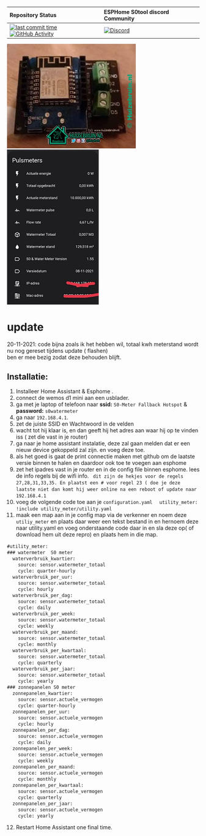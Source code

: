 | Repository Status | ESPHome S0tool discord Community |
| :--- | :--- |
| [![last commit time][github-last-commit]][github-master] [![GitHub Activity][commits-shield]][commits] | [![Discord][discord-shield]][discord]  | 


![S0tool-print](./s0tool-huizebruin.jpg) 
![dashboard](./s0tool-dashboard.jpg)
<br>
# update <br>
 20-11-2021:  code bijna zoals ik het hebben wil, totaal kwh meterstand wordt nu nog gereset tijdens update ( flashen) <br> ben er mee bezig zodat deze behouden blijft.

## Installatie: 
1. Installeer Home Assistant & Esphome .
2. connect de wemos d1 mini aan een usblader.
3. ga met je laptop of telefoon naar     <b>ssid:</b> ```S0-Meter Fallback Hotspot``` &   <b> password:</b> ```s0watermeter```
4. ga naar ```192.168.4.1```.
5. zet de juiste SSID en Wachtwoord in de velden
6. wacht tot hij klaar is, en dan geeft hij het adres aan waar hij op te vinden iss ( zet die vast in je router)
7. ga naar je home assistant instalatie, deze zal gaan melden dat er een nieuw device gekoppeld zal zijn. en voeg deze toe.
8. als het goed is gaat de print connectie maken met github om de laatste versie binnen te halen en daardoor ook toe te voegen aan esphome
9. zet het ipadres vast in je router en in de config file binnen esphome. lees de info regels bij de wifi info.
```  dit zijn de hekjes voor de regels 27,28,31,33,35. En plaatst een # voor regel 23 ( doe je deze laatste niet dan komt hij weer online na een reboot of update naar 192.168.4.1 ```
10. voeg de volgende code toe aan je ``` configuration.yaml   ```  ``` utility_meter: !include utility_meter/utility.yaml ```
11. maak een map aan in je config map via de verkenner en noem deze ``` utiliy_meter ``` en plaats daar weer een tekst bestand in en hernoem deze naar utility.yaml en voeg onderstaande code daar in en sla deze op( of download hem uit deze repro) en plaats hem in die map.

```
#utility_meter:
### watermeter  S0 meter
  waterverbruik_kwartier:
    source: sensor.watermeter_totaal
    cycle: quarter-hourly
  waterverbruik_per_uur:
    source: sensor.watermeter_totaal
    cycle: hourly
  waterverbruik_per_dag:
    source: sensor.watermeter_totaal
    cycle: daily    
  waterverbruik_per_week:
    source: sensor.watermeter_totaal
    cycle: weekly
  waterverbruik_per_maand:
    source: sensor.watermeter_totaal
    cycle: monthly
  waterverbruik_per_kwartaal:
    source: sensor.watermeter_totaal
    cycle: quarterly
  waterverbruik_per_jaar:
    source: sensor.watermeter_totaal
    cycle: yearly   
### zonnepanelen S0 meter
  zonnepanelen_kwartier:
    source: sensor.actuele_vermogen
    cycle: quarter-hourly
  zonnepanelen_per_uur:
    source: sensor.actuele_vermogen
    cycle: hourly
  zonnepanelen_per_dag:
    source: sensor.actuele_vermogen
    cycle: daily
  zonnepanelen_per_week:
    source: sensor.actuele_vermogen
    cycle: weekly
  zonnepanelen_per_maand:
    source: sensor.actuele_vermogen
    cycle: monthly 
  zonnepanelen_per_kwartaal:
    source: sensor.actuele_vermogen
    cycle: quarterly
  zonnepanelen_per_jaar:
    source: sensor.actuele_vermogen
    cycle: yearly   
```

12. Restart Home Assistant one final time.



[commits-shield]: https://img.shields.io/github/commit-activity/m/huizebruin/s0tool.svg
[commits]: https://github.com/huizebruin/s0tool/commits/main
[github-last-commit]: https://img.shields.io/github/last-commit/huizebruin/s0tool.svg?style=plasticr
[github-master]: https://github.com/huizebruin/s0tool/commits/main

[discord-shield]: https://img.shields.io/discord/723629686093119650.svg?logo=discord&color=7289da
[discord]: https://discord.gg/bN8rC7gEng

